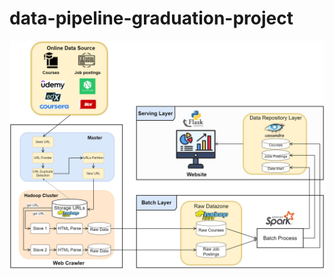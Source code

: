 # data-pipeline-graduation-project
![Data Pipeline Architecture using Python, Hadoop, Spark, Cassandra, Flask](architecture.png)
